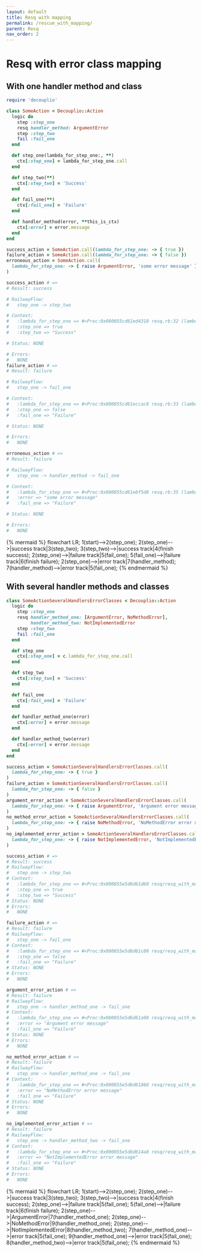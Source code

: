 ```yaml
---
layout: default
title: Resq with mapping
permalink: /rescue_with_mapping/
parent: Resq
nav_order: 2
---
```


# Resq with error class mapping

## With one handler method and class

```ruby
require 'decouplio'

class SomeAction < Decouplio::Action
  logic do
    step :step_one
    resq handler_method: ArgumentError
    step :step_two
    fail :fail_one
  end

  def step_one(lambda_for_step_one:, **)
    ctx[:step_one] = lambda_for_step_one.call
  end

  def step_two(**)
    ctx[:step_two] = 'Success'
  end

  def fail_one(**)
    ctx[:fail_one] = 'Failure'
  end

  def handler_method(error, **this_is_ctx)
    ctx[:error] = error.message
  end
end

success_action = SomeAction.call(lambda_for_step_one: -> { true })
failure_action = SomeAction.call(lambda_for_step_one: -> { false })
erroneous_action = SomeAction.call(
  lambda_for_step_one: -> { raise ArgumentError, 'some error message' }
)

success_action # =>
# Result: success

# RailwayFlow:
#   step_one -> step_two

# Context:
#   :lambda_for_step_one => #<Proc:0x000055cd61ed4318 resq.rb:32 (lambda)>
#   :step_one => true
#   :step_two => "Success"

# Status: NONE

# Errors:
#   NONE
failure_action # =>
# Result: failure

# RailwayFlow:
#   step_one -> fail_one

# Context:
#   :lambda_for_step_one => #<Proc:0x000055cd61eccac8 resq.rb:33 (lambda)>
#   :step_one => false
#   :fail_one => "Failure"

# Status: NONE

# Errors:
#   NONE

erroneous_action # =>
# Result: failure

# RailwayFlow:
#   step_one -> handler_method -> fail_one

# Context:
#   :lambda_for_step_one => #<Proc:0x000055cd61ebf5d0 resq.rb:35 (lambda)>
#   :error => "some error message"
#   :fail_one => "Failure"

# Status: NONE

# Errors:
#   NONE
```

{% mermaid %}
  flowchart LR;
      1(start)-->2(step_one);
      2(step_one)-->|success track|3(step_two);
      3(step_two)-->|success track|4(finish success);
      2(step_one)-->|failure track|5(fail_one);
      5(fail_one)-->|failure track|6(finish failure);
      2(step_one)-->|error track|7(handler_method);
      7(handler_method)-->|error track|5(fail_one);
{% endmermaid %}

## With several handler methods and classes

```ruby
class SomeActionSeveralHandlersErrorClasses < Decouplio::Action
  logic do
    step :step_one
    resq handler_method_one: [ArgumentError, NoMethodError],
         handler_method_two: NotImplementedError
    step :step_two
    fail :fail_one
  end

  def step_one
    ctx[:step_one] = c.lambda_for_step_one.call
  end

  def step_two
    ctx[:step_two] = 'Success'
  end

  def fail_one
    ctx[:fail_one] = 'Failure'
  end

  def handler_method_one(error)
    ctx[:error] = error.message
  end

  def handler_method_two(error)
    ctx[:error] = error.message
  end
end

success_action = SomeActionSeveralHandlersErrorClasses.call(
  lambda_for_step_one: -> { true }
)
failure_action = SomeActionSeveralHandlersErrorClasses.call(
  lambda_for_step_one: -> { false }
)
argument_error_action = SomeActionSeveralHandlersErrorClasses.call(
  lambda_for_step_one: -> { raise ArgumentError, 'Argument error message' }
)
no_method_error_action = SomeActionSeveralHandlersErrorClasses.call(
  lambda_for_step_one: -> { raise NoMethodError, 'NoMethodError error message' }
)
no_implemented_error_action = SomeActionSeveralHandlersErrorClasses.call(
  lambda_for_step_one: -> { raise NotImplementedError, 'NotImplementedError error message' }
)

success_action # =>
# Result: success
# RailwayFlow:
#   step_one -> step_two
# Context:
#   :lambda_for_step_one => #<Proc:0x000055e5d6d61d68 resq/resq_with_mapping.rb:102 (lambda)>
#   :step_one => true
#   :step_two => "Success"
# Status: NONE
# Errors:
#   NONE

failure_action # =>
# Result: failure
# RailwayFlow:
#   step_one -> fail_one
# Context:
#   :lambda_for_step_one => #<Proc:0x000055e5d6d61c00 resq/resq_with_mapping.rb:105 (lambda)>
#   :step_one => false
#   :fail_one => "Failure"
# Status: NONE
# Errors:
#   NONE

argument_error_action # =>
# Result: failure
# RailwayFlow:
#   step_one -> handler_method_one -> fail_one
# Context:
#   :lambda_for_step_one => #<Proc:0x000055e5d6d61a98 resq/resq_with_mapping.rb:108 (lambda)>
#   :error => "Argument error message"
#   :fail_one => "Failure"
# Status: NONE
# Errors:
#   NONE

no_method_error_action # =>
# Result: failure
# RailwayFlow:
#   step_one -> handler_method_one -> fail_one
# Context:
#   :lambda_for_step_one => #<Proc:0x000055e5d6d61868 resq/resq_with_mapping.rb:111 (lambda)>
#   :error => "NoMethodError error message"
#   :fail_one => "Failure"
# Status: NONE
# Errors:
#   NONE

no_implemented_error_action # =>
# Result: failure
# RailwayFlow:
#   step_one -> handler_method_two -> fail_one
# Context:
#   :lambda_for_step_one => #<Proc:0x000055e5d6d614a8 resq/resq_with_mapping.rb:114 (lambda)>
#   :error => "NotImplementedError error message"
#   :fail_one => "Failure"
# Status: NONE
# Errors:
#   NONE
```
{% mermaid %}
  flowchart LR;
      1(start)-->2(step_one);
      2(step_one)-->|success track|3(step_two);
      3(step_two)-->|success track|4(finish success);
      2(step_one)-->|failure track|5(fail_one);
      5(fail_one)-->|failure track|6(finish failure);
      2(step_one)-->|ArgumentError|7(handler_method_one);
      2(step_one)-->|NoMethodError|9(handler_method_one);
      2(step_one)-->|NotImplementedError|8(handler_method_two);
      7(handler_method_one)-->|error track|5(fail_one);
      9(handler_method_one)-->|error track|5(fail_one);
      8(handler_method_two)-->|error track|5(fail_one);
{% endmermaid %}
